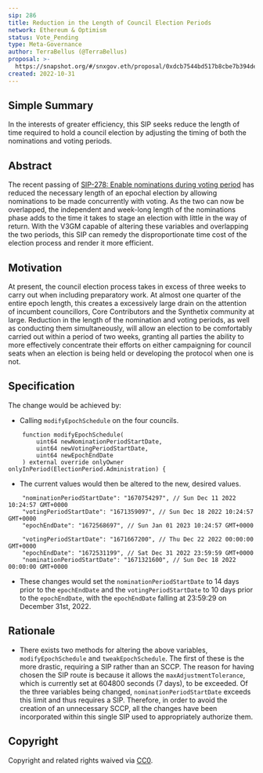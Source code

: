 ```yaml
---
sip: 286
title: Reduction in the Length of Council Election Periods
network: Ethereum & Optimism
status: Vote_Pending
type: Meta-Governance
author: TerraBellus (@TerraBellus)
proposal: >-
  https://snapshot.org/#/snxgov.eth/proposal/0xdcb7544bd517b8cbe7b394dedd305971425bf9423872a4e14eeefb8f42612cef
created: 2022-10-31
---
```


<!--You can leave these HTML comments in your merged SIP and delete the visible duplicate text guides, they will not appear and may be helpful to refer to if you edit it again. This is the suggested template for new SIPs. Note that an SIP number will be assigned by an editor. When opening a pull request to submit your SIP, please use an abbreviated title in the filename, `sip-draft_title_abbrev.md`. The title should be 44 characters or less.-->

## Simple Summary

<!--"If you can't explain it simply, you don't understand it well enough." Simply describe the outcome the proposed changes intends to achieve. This should be non-technical and accessible to a casual community member.-->

In the interests of greater efficiency, this SIP seeks reduce the length of time required to hold a council election by adjusting the timing of both the nominations and voting periods.

## Abstract

<!--A short (~200 word) description of the proposed change, the abstract should clearly describe the proposed change. This is what *will* be done if the SIP is implemented, not *why* it should be done or *how* it will be done. If the SIP proposes deploying a new contract, write, "we propose to deploy a new contract that will do x".-->

The recent passing of [SIP-278: Enable nominations during voting period](https://sips.synthetix.io/sips/sip-278/) has reduced the necessary length of an epochal election by allowing nominations to be made concurrently with voting. As the two can now be overlapped, the independent and week-long length of the nominations phase adds to the time it takes to stage an election with little in the way of return. With the V3GM capable of altering these variables and overlapping the two periods, this SIP can remedy the disproportionate time cost of the election process and render it more efficient.

## Motivation

<!--This is the problem statement. This is the *why* of the SIP. It should clearly explain *why* the current state of the protocol is inadequate.  It is critical that you explain *why* the change is needed, if the SIP proposes changing how something is calculated, you must address *why* the current calculation is inaccurate or wrong. This is not the place to describe how the SIP will address the issue!-->

At present, the council election process takes in excess of three weeks to carry out when including preparatory work. At almost one quarter of the entire epoch length, this creates a excessively large drain on the attention of incumbent councillors, Core Contributors and the Synthetix community at large. Reduction in the length of the nomination and voting periods, as well as conducting them simultaneously, will allow an election to be comfortably carried out within a period of two weeks, granting all parties the ability to more effectively concentrate their efforts on either campaigning for council seats when an election is being held or developing the protocol when one is not.

## Specification

<!--The specification should describe the syntax and semantics of any new feature, there are five sections
1. Overview
2. Rationale
3. Technical Specification
4. Test Cases
5. Configurable Values
-->

The change would be achieved by:

- Calling `modifyEpochSchedule` on the four councils.

```solidity
    function modifyEpochSchedule(
        uint64 newNominationPeriodStartDate,
        uint64 newVotingPeriodStartDate,
        uint64 newEpochEndDate
    ) external override onlyOwner onlyInPeriod(ElectionPeriod.Administration) {
```

- The current values would then be altered to the new, desired values.

```solidity
    "nominationPeriodStartDate": "1670754297", // Sun Dec 11 2022 10:24:57 GMT+0000
    "votingPeriodStartDate": "1671359097", // Sun Dec 18 2022 10:24:57 GMT+0000
    "epochEndDate": "1672568697", // Sun Jan 01 2023 10:24:57 GMT+0000
```

```solidity
    "votingPeriodStartDate": "1671667200", // Thu Dec 22 2022 00:00:00 GMT+0000
    "epochEndDate": "1672531199", // Sat Dec 31 2022 23:59:59 GMT+0000
    "nominationPeriodStartDate": "1671321600", // Sun Dec 18 2022 00:00:00 GMT+0000
```
    
- These changes would set the `nominationPeriodStartDate` to 14 days prior to the `epochEndDate` and the `votingPeriodStartDate` to 10 days prior to the `epochEndDate`, with the `epochEndDate` falling at 23:59:29 on December 31st, 2022.

## Rationale

<!--This is where you explain the reasoning behind how you propose to solve the problem. Why did you propose to implement the change in this way, what were the considerations and trade-offs. The rationale fleshes out what motivated the design and why particular design decisions were made. It should describe alternate designs that were considered and related work. The rationale may also provide evidence of consensus within the community, and should discuss important objections or concerns raised during discussion.-->

- There exists two methods for altering the above variables, `modifyEpochSchedule` and `tweakEpochSchedule`. The first of these is the more drastic, requiring a SIP rather than an SCCP. The reason for having chosen the SIP route is because it allows the `maxAdjustmentTolerance`, which is currently set at 604800 seconds (7 days), to be exceeded. Of the three variables being changed, `nominationPeriodStartDate` exceeds this limit and thus requires a SIP. Therefore, in order to avoid the creation of an unnecessary SCCP, all the changes have been incorporated within this single SIP used to appropriately authorize them. 

## Copyright

Copyright and related rights waived via [CC0](https://creativecommons.org/publicdomain/zero/1.0/).
